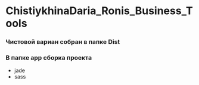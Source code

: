 # ChistiykhinaDaria_Ronis_Business_Tools
### Чистовой вариан собран в папке Dist
### В папке app сборка проекта
* jade
* sass
